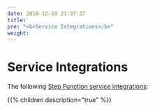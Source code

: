 ```yaml
---
date: 2018-12-10 21:37:37
title:
pre: "<b>Service Integrations</b>"
weight:
---
```


# Service Integrations

The following [Step Function service integrations](https://docs.aws.amazon.com/step-functions/latest/dg/connectors-supported-services.html):

{{% children description="true"   %}}

